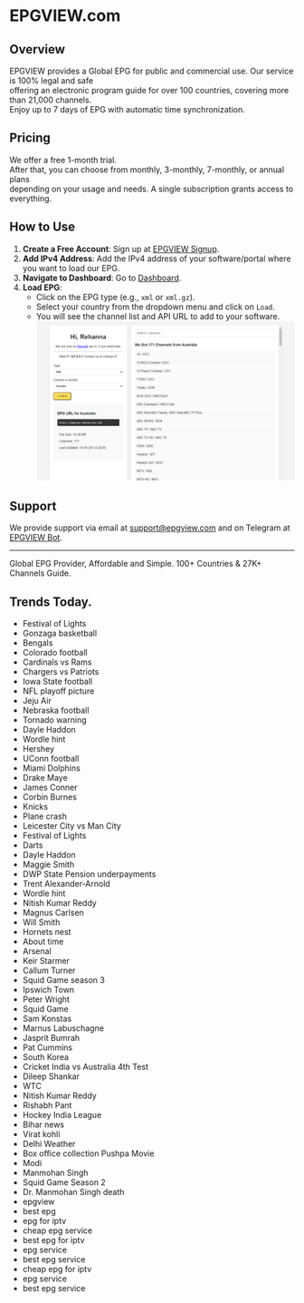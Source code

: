 # EPGVIEW.com



## Overview
EPGVIEW provides a Global EPG for public and commercial use. Our service is 100% legal and safe\
offering an electronic program guide for over 100 countries, covering more than 21,000 channels.\
Enjoy up to 7 days of EPG with automatic time synchronization.

## Pricing
We offer a free 1-month trial. \
After that, you can choose from monthly, 3-monthly, 7-monthly, or annual plans \
depending on your usage and needs. A single subscription grants access to everything.

## How to Use
1. **Create a Free Account**: Sign up at [EPGVIEW Signup](https://epgview.com/signup.php).
2. **Add IPv4 Address**: Add the IPv4 address of your software/portal where you want to load our EPG.
3. **Navigate to Dashboard**: Go to [Dashboard](https://epgview.com/dashboard.php).
4. **Load EPG**:
   - Click on the EPG type (e.g., `xml` or `xml.gz`).
   - Select your country from the dropdown menu and click on `Load`.
   - You will see the channel list and API URL to add to your software.
![EPGVIEW](img/dashboard.png)
## Support
We provide support via email at [support@epgview.com](mailto:support@epgview.com) and on Telegram at [EPGVIEW Bot](https://t.me/epgview_bot).

---

Global EPG Provider, Affordable and Simple. 100+ Countries & 27K+ Channels Guide.

## Trends Today.

- Festival of Lights
- Gonzaga basketball
- Bengals
- Colorado football
- Cardinals vs Rams
- Chargers vs Patriots
- Iowa State football
- NFL playoff picture
- Jeju Air
- Nebraska football
- Tornado warning
- Dayle Haddon
- Wordle hint
- Hershey
- UConn football
- Miami Dolphins
- Drake Maye
- James Conner
- Corbin Burnes
- Knicks
- Plane crash
- Leicester City vs Man City
- Festival of Lights
- Darts
- Dayle Haddon
- Maggie Smith
- DWP State Pension underpayments
- Trent Alexander-Arnold
- Wordle hint
- Nitish Kumar Reddy
- Magnus Carlsen
- Will Smith
- Hornets nest
- About time
- Arsenal
- Keir Starmer
- Callum Turner
- Squid Game season 3
- Ipswich Town
- Peter Wright
- Squid Game
- Sam Konstas
- Marnus Labuschagne
- Jasprit Bumrah
- Pat Cummins
- South Korea
- Cricket India vs Australia 4th Test
- Dileep Shankar
- WTC
- Nitish Kumar Reddy
- Rishabh Pant
- Hockey India League
- Bihar news
- Virat kohli
- Delhi Weather
- Box office collection Pushpa Movie
- Modi
- Manmohan Singh
- Squid Game Season 2
- Dr. Manmohan Singh death
- epgview
- best epg
- epg for iptv
- cheap epg service
- best epg for iptv
- epg service
- best epg service
- cheap epg for iptv
- epg service
- best epg service
